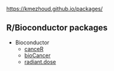 https://kmezhoud.github.io/packages/


## R/Bioconductor packages

    
+ Bioconductor
	- [canceR](https://github.com/kmezhoud/canceR)
	- [bioCancer](https://github.com/kmezhoud/bioCancer)
	- [radiant.dose](http://github.com/kmezhoud/radiant.dose)